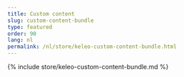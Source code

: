 ```yaml
---
title: Custom content
slug: custom-content-bundle
type: featured
order: 90
lang: nl
permalink: /nl/store/keleo-custom-content-bundle.html
---
```


{% include store/keleo-custom-content-bundle.md %}
